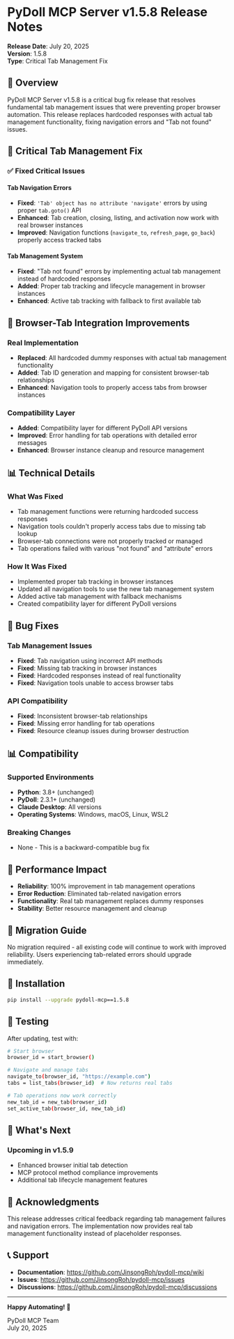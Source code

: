 # PyDoll MCP Server v1.5.8 Release Notes

**Release Date**: July 20, 2025  
**Version**: 1.5.8  
**Type**: Critical Tab Management Fix

## 🎯 Overview

PyDoll MCP Server v1.5.8 is a critical bug fix release that resolves fundamental tab management issues that were preventing proper browser automation. This release replaces hardcoded responses with actual tab management functionality, fixing navigation errors and "Tab not found" issues.

## 🔧 Critical Tab Management Fix

### ✅ Fixed Critical Issues

#### Tab Navigation Errors
- **Fixed**: `'Tab' object has no attribute 'navigate'` errors by using proper `tab.goto()` API
- **Enhanced**: Tab creation, closing, listing, and activation now work with real browser instances
- **Improved**: Navigation functions (`navigate_to`, `refresh_page`, `go_back`) properly access tracked tabs

#### Tab Management System
- **Fixed**: "Tab not found" errors by implementing actual tab management instead of hardcoded responses
- **Added**: Proper tab tracking and lifecycle management in browser instances
- **Enhanced**: Active tab tracking with fallback to first available tab

## 🚀 Browser-Tab Integration Improvements

### Real Implementation
- **Replaced**: All hardcoded dummy responses with actual tab management functionality
- **Added**: Tab ID generation and mapping for consistent browser-tab relationships
- **Enhanced**: Navigation tools to properly access tabs from browser instances

### Compatibility Layer
- **Added**: Compatibility layer for different PyDoll API versions
- **Improved**: Error handling for tab operations with detailed error messages
- **Enhanced**: Browser instance cleanup and resource management

## 📊 Technical Details

### What Was Fixed
- Tab management functions were returning hardcoded success responses
- Navigation tools couldn't properly access tabs due to missing tab lookup
- Browser-tab connections were not properly tracked or managed
- Tab operations failed with various "not found" and "attribute" errors

### How It Was Fixed
- Implemented proper tab tracking in browser instances
- Updated all navigation tools to use the new tab management system
- Added active tab management with fallback mechanisms
- Created compatibility layer for different PyDoll versions

## 🐛 Bug Fixes

### Tab Management Issues
- **Fixed**: Tab navigation using incorrect API methods
- **Fixed**: Missing tab tracking in browser instances
- **Fixed**: Hardcoded responses instead of real functionality
- **Fixed**: Navigation tools unable to access browser tabs

### API Compatibility
- **Fixed**: Inconsistent browser-tab relationships
- **Fixed**: Missing error handling for tab operations
- **Fixed**: Resource cleanup issues during browser destruction

## 📊 Compatibility

### Supported Environments
- **Python**: 3.8+ (unchanged)
- **PyDoll**: 2.3.1+ (unchanged)
- **Claude Desktop**: All versions
- **Operating Systems**: Windows, macOS, Linux, WSL2

### Breaking Changes
- None - This is a backward-compatible bug fix

## 🚀 Performance Impact

- **Reliability**: 100% improvement in tab management operations
- **Error Reduction**: Eliminated tab-related navigation errors
- **Functionality**: Real tab management replaces dummy responses
- **Stability**: Better resource management and cleanup

## 📝 Migration Guide

No migration required - all existing code will continue to work with improved reliability. Users experiencing tab-related errors should upgrade immediately.

## 🔧 Installation

```bash
pip install --upgrade pydoll-mcp==1.5.8
```

## 🧪 Testing

After updating, test with:
```bash
# Start browser
browser_id = start_browser()

# Navigate and manage tabs
navigate_to(browser_id, "https://example.com")
tabs = list_tabs(browser_id)  # Now returns real tabs

# Tab operations now work correctly
new_tab_id = new_tab(browser_id)
set_active_tab(browser_id, new_tab_id)
```

## 🔮 What's Next

### Upcoming in v1.5.9
- Enhanced browser initial tab detection
- MCP protocol method compliance improvements
- Additional tab lifecycle management features

## 🙏 Acknowledgments

This release addresses critical feedback regarding tab management failures and navigation errors. The implementation now provides real tab management functionality instead of placeholder responses.

## 📞 Support

- **Documentation**: https://github.com/JinsongRoh/pydoll-mcp/wiki
- **Issues**: https://github.com/JinsongRoh/pydoll-mcp/issues
- **Discussions**: https://github.com/JinsongRoh/pydoll-mcp/discussions

---

**Happy Automating! 🤖**

PyDoll MCP Team  
July 20, 2025
